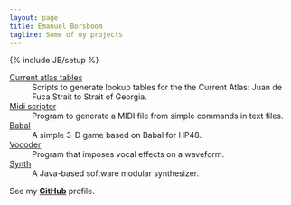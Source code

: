 ```yaml
---
layout: page
title: Emanuel Borsboom
tagline: Some of my projects
---
```

{% include JB/setup %}

<dl>
<dt><a href="http://code.borsboom.io/current-atlas-tables">Current atlas tables</a></dt>
<dd>Scripts to generate lookup tables for the the Current Atlas: Juan de Fuca Strait to Strait of Georgia.</dd>
<dt><a href="http://code.borsboom.io/midi-scripter">Midi scripter</a></dt>
<dd>Program to generate a MIDI file from simple commands in text files.</dd>
<dt><a href="http://code.borsboom.io/babal">Babal</a></dt>
<dd>A simple 3-D game based on Babal for HP48.</dd>
<dt><a href="http://code.borsboom.io/vocoder">Vocoder</a></dt>
<dd>Program that imposes vocal effects on a waveform.</dd>
<dt><a href="http://code.borsboom.io/synth">Synth</a></dt>
<dd>A Java-based software modular synthesizer.</dd>
</dl>

See my __[GitHub](https://github.com/borsboom)__ profile.
